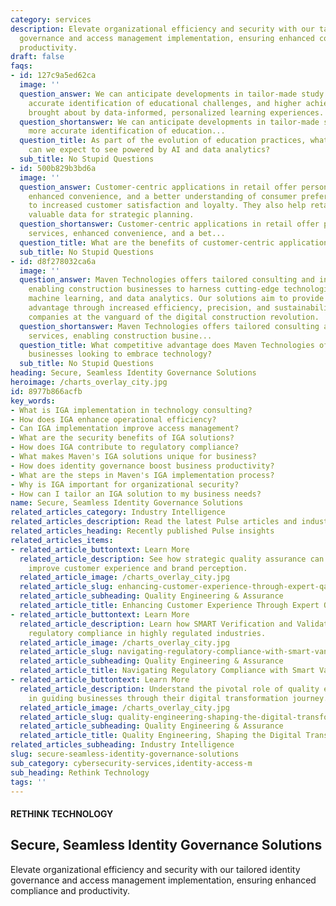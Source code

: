 ```yaml
---
category: services
description: Elevate organizational efficiency and security with our tailored identity
  governance and access management implementation, ensuring enhanced compliance and
  productivity.
draft: false
faqs:
- id: 127c9a5ed62ca
  image: ''
  question_answer: We can anticipate developments in tailor-made study plans, more
    accurate identification of educational challenges, and higher achievement rates
    brought about by data-informed, personalized learning experiences.
  question_shortanswer: We can anticipate developments in tailor-made study plans,
    more accurate identification of education...
  question_title: As part of the evolution of education practices, what future advancements
    can we expect to see powered by AI and data analytics?
  sub_title: No Stupid Questions
- id: 500b829b3bd6a
  image: ''
  question_answer: Customer-centric applications in retail offer personalized services,
    enhanced convenience, and a better understanding of consumer preferences, leading
    to increased customer satisfaction and loyalty. They also help retailers gain
    valuable data for strategic planning.
  question_shortanswer: Customer-centric applications in retail offer personalized
    services, enhanced convenience, and a bet...
  question_title: What are the benefits of customer-centric applications in retail?
  sub_title: No Stupid Questions
- id: d8f278032ca6a
  image: ''
  question_answer: Maven Technologies offers tailored consulting and integration services,
    enabling construction businesses to harness cutting-edge technologies like AI,
    machine learning, and data analytics. Our solutions aim to provide a competitive
    advantage through increased efficiency, precision, and sustainability, positioning
    companies at the vanguard of the digital construction revolution.
  question_shortanswer: Maven Technologies offers tailored consulting and integration
    services, enabling construction busine...
  question_title: What competitive advantage does Maven Technologies offer to construction
    businesses looking to embrace technology?
  sub_title: No Stupid Questions
heading: Secure, Seamless Identity Governance Solutions
heroimage: /charts_overlay_city.jpg
id: 8977b866acfb
key_words:
- What is IGA implementation in technology consulting?
- How does IGA enhance operational efficiency?
- Can IGA implementation improve access management?
- What are the security benefits of IGA solutions?
- How does IGA contribute to regulatory compliance?
- What makes Maven's IGA solutions unique for business?
- How does identity governance boost business productivity?
- What are the steps in Maven's IGA implementation process?
- Why is IGA important for organizational security?
- How can I tailor an IGA solution to my business needs?
name: Secure, Seamless Identity Governance Solutions
related_articles_category: Industry Intelligence
related_articles_description: Read the latest Pulse articles and industry insights.
related_articles_heading: Recently published Pulse insights
related_articles_items:
- related_article_buttontext: Learn More
  related_article_description: See how strategic quality assurance can significantly
    improve customer experience and brand perception.
  related_article_image: /charts_overlay_city.jpg
  related_article_slug: enhancing-customer-experience-through-expert-qa
  related_article_subheading: Quality Engineering & Assurance
  related_article_title: Enhancing Customer Experience Through Expert QA
- related_article_buttontext: Learn More
  related_article_description: Learn how SMART Verification and Validation streamline
    regulatory compliance in highly regulated industries.
  related_article_image: /charts_overlay_city.jpg
  related_article_slug: navigating-regulatory-compliance-with-smart-vandv
  related_article_subheading: Quality Engineering & Assurance
  related_article_title: Navigating Regulatory Compliance with Smart VandV
- related_article_buttontext: Learn More
  related_article_description: Understand the pivotal role of quality engineering
    in guiding businesses through their digital transformation journey.
  related_article_image: /charts_overlay_city.jpg
  related_article_slug: quality-engineering-shaping-the-digital-transformation
  related_article_subheading: Quality Engineering & Assurance
  related_article_title: Quality Engineering, Shaping the Digital Transformation
related_articles_subheading: Industry Intelligence
slug: secure-seamless-identity-governance-solutions
sub_category: cybersecurity-services,identity-access-m
sub_heading: Rethink Technology
tags: ''
---
```


#### RETHINK TECHNOLOGY
## Secure, Seamless Identity Governance Solutions
Elevate organizational efficiency and security with our tailored identity governance and access management implementation, ensuring enhanced compliance and productivity.